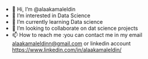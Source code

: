 - 👋 Hi, I’m @alaakamaleldin
- 👀 I’m interested in Data Science
- 🌱 I’m currently learning Data science
- 💞️ I’m looking to collaborate on dat science projects
- 📫 How to reach me :you can contact me in my email alaakamaleldinn@gmail.com or linkedin account https://www.linkedin.com/in/alaakamaleldin/

<!---
alaakamaleldin/alaakamaleldin is a ✨ special ✨ repository because its `README.md` (this file) appears on your GitHub profile.
You can click the Preview link to take a look at your changes.
--->
